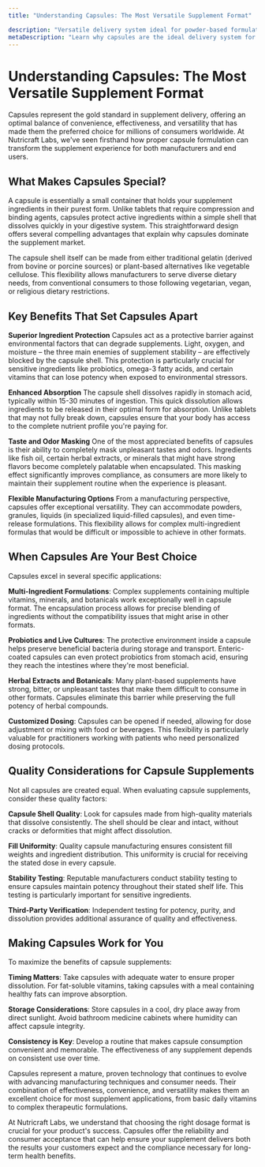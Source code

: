 ```yaml
---
title: "Understanding Capsules: The Most Versatile Supplement Format"

description: "Versatile delivery system ideal for powder-based formulations with rapid absorption."
metaDescription: "Learn why capsules are the ideal delivery system for powder-based supplements. Explore vegetarian options, rapid dissolution benefits, and optimal applications for your supplement needs."
---
```


# Understanding Capsules: The Most Versatile Supplement Format

Capsules represent the gold standard in supplement delivery, offering an optimal balance of convenience, effectiveness, and versatility that has made them the preferred choice for millions of consumers worldwide. At Nutricraft Labs, we've seen firsthand how proper capsule formulation can transform the supplement experience for both manufacturers and end users.

## What Makes Capsules Special?

A capsule is essentially a small container that holds your supplement ingredients in their purest form. Unlike tablets that require compression and binding agents, capsules protect active ingredients within a simple shell that dissolves quickly in your digestive system. This straightforward design offers several compelling advantages that explain why capsules dominate the supplement market.

The capsule shell itself can be made from either traditional gelatin (derived from bovine or porcine sources) or plant-based alternatives like vegetable cellulose. This flexibility allows manufacturers to serve diverse dietary needs, from conventional consumers to those following vegetarian, vegan, or religious dietary restrictions.

## Key Benefits That Set Capsules Apart

**Superior Ingredient Protection**
Capsules act as a protective barrier against environmental factors that can degrade supplements. Light, oxygen, and moisture – the three main enemies of supplement stability – are effectively blocked by the capsule shell. This protection is particularly crucial for sensitive ingredients like probiotics, omega-3 fatty acids, and certain vitamins that can lose potency when exposed to environmental stressors.

**Enhanced Absorption**
The capsule shell dissolves rapidly in stomach acid, typically within 15-30 minutes of ingestion. This quick dissolution allows ingredients to be released in their optimal form for absorption. Unlike tablets that may not fully break down, capsules ensure that your body has access to the complete nutrient profile you're paying for.

**Taste and Odor Masking**
One of the most appreciated benefits of capsules is their ability to completely mask unpleasant tastes and odors. Ingredients like fish oil, certain herbal extracts, or minerals that might have strong flavors become completely palatable when encapsulated. This masking effect significantly improves compliance, as consumers are more likely to maintain their supplement routine when the experience is pleasant.

**Flexible Manufacturing Options**
From a manufacturing perspective, capsules offer exceptional versatility. They can accommodate powders, granules, liquids (in specialized liquid-filled capsules), and even time-release formulations. This flexibility allows for complex multi-ingredient formulas that would be difficult or impossible to achieve in other formats.

## When Capsules Are Your Best Choice

Capsules excel in several specific applications:

**Multi-Ingredient Formulations**: Complex supplements containing multiple vitamins, minerals, and botanicals work exceptionally well in capsule format. The encapsulation process allows for precise blending of ingredients without the compatibility issues that might arise in other formats.

**Probiotics and Live Cultures**: The protective environment inside a capsule helps preserve beneficial bacteria during storage and transport. Enteric-coated capsules can even protect probiotics from stomach acid, ensuring they reach the intestines where they're most beneficial.

**Herbal Extracts and Botanicals**: Many plant-based supplements have strong, bitter, or unpleasant tastes that make them difficult to consume in other formats. Capsules eliminate this barrier while preserving the full potency of herbal compounds.

**Customized Dosing**: Capsules can be opened if needed, allowing for dose adjustment or mixing with food or beverages. This flexibility is particularly valuable for practitioners working with patients who need personalized dosing protocols.

## Quality Considerations for Capsule Supplements

Not all capsules are created equal. When evaluating capsule supplements, consider these quality factors:

**Capsule Shell Quality**: Look for capsules made from high-quality materials that dissolve consistently. The shell should be clear and intact, without cracks or deformities that might affect dissolution.

**Fill Uniformity**: Quality capsule manufacturing ensures consistent fill weights and ingredient distribution. This uniformity is crucial for receiving the stated dose in every capsule.

**Stability Testing**: Reputable manufacturers conduct stability testing to ensure capsules maintain potency throughout their stated shelf life. This testing is particularly important for sensitive ingredients.

**Third-Party Verification**: Independent testing for potency, purity, and dissolution provides additional assurance of quality and effectiveness.

## Making Capsules Work for You

To maximize the benefits of capsule supplements:

**Timing Matters**: Take capsules with adequate water to ensure proper dissolution. For fat-soluble vitamins, taking capsules with a meal containing healthy fats can improve absorption.

**Storage Considerations**: Store capsules in a cool, dry place away from direct sunlight. Avoid bathroom medicine cabinets where humidity can affect capsule integrity.

**Consistency is Key**: Develop a routine that makes capsule consumption convenient and memorable. The effectiveness of any supplement depends on consistent use over time.

Capsules represent a mature, proven technology that continues to evolve with advancing manufacturing techniques and consumer needs. Their combination of effectiveness, convenience, and versatility makes them an excellent choice for most supplement applications, from basic daily vitamins to complex therapeutic formulations.

At Nutricraft Labs, we understand that choosing the right dosage format is crucial for your product's success. Capsules offer the reliability and consumer acceptance that can help ensure your supplement delivers both the results your customers expect and the compliance necessary for long-term health benefits.